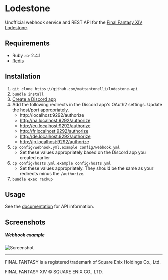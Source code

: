 # Lodestone

Unofficial webhook service and REST API for the [Final Fantasy XIV Lodestone](https://na.finalfantasyxiv.com/lodestone/).

## Requirements
* Ruby ~> 2.4.1
* [Redis](https://redis.io/)

## Installation
1. `git clone https://github.com/mattantonelli/lodestone-api`
2. `bundle install`
3. [Create a Discord app](https://discord.com/developers/applications/me)
4. Add the following redirects in the Discord app's OAuth2 settings. Update the host/port appropriately.
    * http://localhost:9292/authorize
    * http://na.localhost:9292/authorize
    * http://eu.localhost:9292/authorize
    * http://fr.localhost:9292/authorize
    * http://de.localhost:9292/authorize
    * http://jp.localhost:9292/authorize
3. `cp config/webhook.yml.example config/webhook.yml`
    * Set these values appropriately based on the Discord app you created earlier
3. `cp config/hosts.yml.example config/hosts.yml`
    * Set these values appropriately. They should be the same as your redirects minus the `/authorize`.
4. `bundle exec rackup`

## Usage

See the [documentation](http://na.lodestonenews.com/docs) for API information.

## Screenshots

##### Webhook example

![Screenshot](https://i.imgur.com/mkQJMSx.png)

---

FINAL FANTASY is a registered trademark of Square Enix Holdings Co., Ltd.

FINAL FANTASY XIV © SQUARE ENIX CO., LTD.
